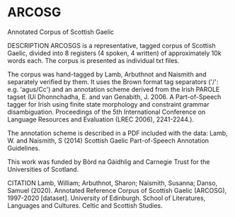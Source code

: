# ARCOSG
Annotated Corpus of Scottish Gaelic

DESCRIPTION
ARCOSGS is a representative, tagged corpus of Scottish Gaelic, divided into 8 registers (4 spoken, 4 written) of approximately 10k words each. The corpus is presented as individual txt files. 

The corpus was hand-tagged by Lamb, Arbuthnot and Naismith and separately verified by them. It uses the Brown format tag separators ('/': e.g. 'agus/Cc') and an annotation scheme derived from the Irish PAROLE tagset (Uí Dhonnchadha, E. and van Genabith, J. 2006. A Part-of-Speech tagger for Irish using finite state morphology and constraint grammar disambiguation. Proceedings of the 5th International Conference on Language Resources and Evaluation (LREC 2006), 2241-2244.). 
 
The annotation scheme is described in a PDF included with the data: Lamb, W. and Naismith, S (2014) Scottish Gaelic Part-of-Speech Annotation Guidelines.
 
This work was funded by Bòrd na Gàidhlig and Carnegie Trust for the Universities of Scotland.

CITATION
Lamb, William; Arbuthnot, Sharon; Naismith, Susanna; Danso, Samuel (2020). Annotated Reference Corpus of Scottish Gaelic (ARCOSG), 1997-2020 [dataset]. University of Edinburgh. School of Literatures, Languages and Cultures. Celtic and Scottish Studies. 

